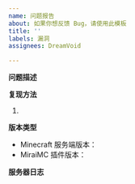 ```yaml
---
name: 问题报告
about: 如果你想反馈 Bug，请使用此模板
title: ''
labels: 漏洞
assignees: DreamVoid

---
```


<strong>问题描述</strong>
<!-- 在下方的空行描述你的问题 -->


<!-- 在上方的空行描述你的问题 -->

<strong>复现方法</strong>
<!-- 在下方的空行描述如何触发这个漏洞 -->
1. 
<!-- 在上方的空行描述如何触发这个漏洞 -->

<strong>版本类型</strong>

* Minecraft 服务端版本：<!--你使用的 Minecraft 服务端的类型和版本号，例如 Paper-1.12.2 -->
* MiraiMC 插件版本：<!--你使用的 MiraiMC 版本，例如 1.3-pre3 -->

<strong>服务器日志</strong>
<!-- 在下方的“```”符号中间复制你的服务端日志，请确保所有日志内容都在两行“```”之内 -->
```

```
